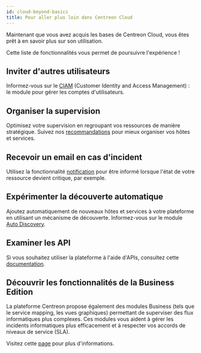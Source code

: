 ```yaml
---
id: cloud-beyond-basics
title: Pour aller plus loin dans Centreon Cloud
---
```


Maintenant que vous avez acquis les bases de Centreon Cloud, vous êtes prêt à en savoir plus sur son utilisation.

Cette liste de fonctionnalités vous permet de poursuivre l'expérience !

## Inviter d'autres utilisateurs

Informez-vous sur le [CIAM](../ciam/ciam.md) (Customer Identity and Access Management) : le module pour gérer les comptes d'utilisateurs.

## Organiser la supervision

Optimisez votre supervision en regroupant vos ressources de manière stratégique. Suivez nos [recommandations](../monitoring/groups.md) pour mieux organiser vos hôtes et services.

## Recevoir un email en cas d'incident

Utilisez la fonctionnalité [notification](../alerts-notifications/notif-configuration.md) pour être informé lorsque l'état de votre ressource devient critique, par exemple.

## Expérimenter la découverte automatique

Ajoutez automatiquement de nouveaux hôtes et services à votre plateforme en utilisant un mécanisme de découverte. Informez-vous sur le module [Auto Discovery](../monitoring/discovery/introduction.md).

## Examiner les API

Si vous souhaitez utiliser la plateforme à l'aide d'APIs, consultez cette [documentation](https://docs-api.centreon.com/api/centreon-web/23.04/).

## Découvrir les fonctionnalités de la Business Edition

La plateforme Centreon propose également des modules Business (tels que le service mapping, les vues graphiques) permettant de superviser des flux informatiques plus complexes. Ces modules vous aident à gérer les incidents informatiques plus efficacement et à respecter vos accords de niveaux de service (SLA).

Visitez cette [page](https://www.centreon.com/fr/editions-centreon/) pour plus d'informations.
